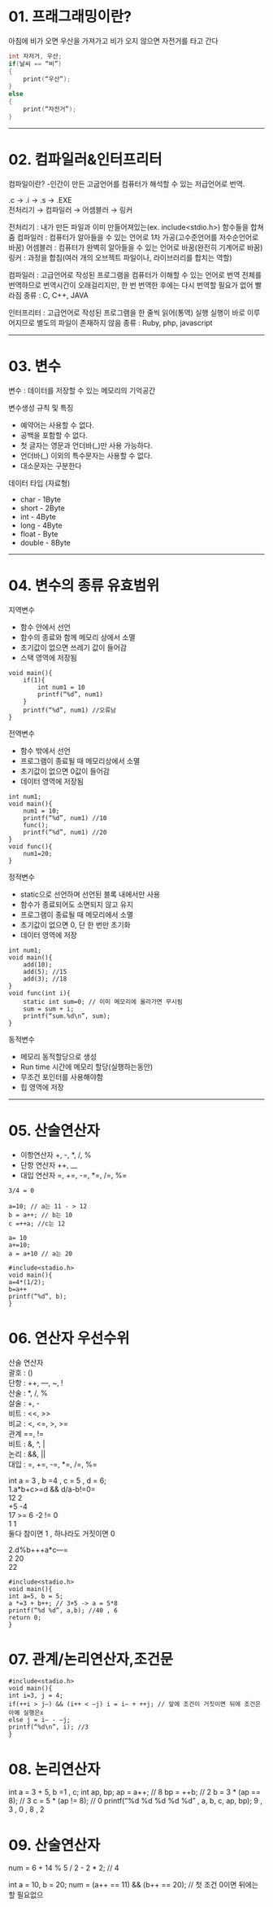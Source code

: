 # 01. 프래그래밍이란?

아침에 비가 오면 우산을 가져가고 비가 오지 않으면 자전거를 타고 간다

```c
int 자저거, 우산;
if(날씨 == “비”)
{
	print(“우산”);
}
else
{
	print(“자전거”);
}
```
---
# 02. 컴파일러&인터프리터

컴파일이란?
-인간이 만든 고굽언어를 컴퓨터가 해석할 수 있는 저급언어로 번역.

.c  ->  .i  ->  .s  ->  .EXE  
전처리기 → 컴파일러 → 어셈블러 → 링커  

전처리기 : 내가 만든 파일과 이미 만들어져있는(ex. include<stdio.h>) 함수들을 합쳐줌
컴파일러 : 컴퓨터가 알아들을 수 있는 언어로 1차 가공(고수준언어를 저수순언어로 바꿈)
어셈블러 : 컴퓨터가 완벽히 알아들을 수 있는 언어로 바꿈(완전히 기계어로 바꿈)
링커 : 과정을 합침(여러 개의 오브젝트 파일이나, 라이브러리를 합치는 역할)

컴파일러 : 고급언어로 작성된 프로그램을 컴퓨터가 이해할 수 있는 언어로 번역
전체를 번역하므로 번역시간이 오래걸리지만, 한 번 번역한 후에는 다시 번역할 필요가 없어 빨라짐
종류 : C, C++, JAVA

인터프리터 : 고급언어로 작성된 프로그램을 한 줄씩 읽어(통역) 실행
실행이 바로 이루어지므로 별도의 파일이 존재하지 않음
종류 : Ruby, php, javascript

---
# 03. 변수

변수 : 데이터를 저장할 수 있는 메모리의 기억공간

변수생성 규칙 및 특징
- 예약어는 사용할 수 없다.
- 공백을 포함할 수 없다.
- 첫 글자는 영문과 언더바(_)만 사용 가능하다.
- 언더바(_) 이외의 특수문자는 사용할 수 없다.
- 대소문자는 구분한다

데이터 타입 (자료형)
- char - 1Byte
- short - 2Byte
- int - 4Byte
- long - 4Byte
- float - Byte
- double - 8Byte
---
# 04. 변수의 종류 유효범위

지역변수
- 함수 안에서 선언
- 함수의 종료와 함께 메모리 상에서 소멸
- 초기값이 없으면 쓰레기 값이 들어감
- 스택 영역에 저장됨
```
void main(){
	if(1){
		int num1 = 10
		printf(“%d”, num1)
	}
	printf(“%d”, num1) //오류남
}
```
전역변수
- 함수 밖에서 선언
- 프로그램이 종료될 때 메모리상에서 소멸
- 초기값이 없으면 0값이 들어감
- 데이터 영역에 저장됨
```
int num1;
void main(){
	num1 = 10;
	printf(“%d”, num1) //10
	func();
	printf(“%d”, num1) //20
}
void func(){
	num1=20;
}
```
정적변수
- static으로 선언하며 선언된 블록 내에서만 사용
- 함수가 종료되어도 소면되지 않고 유지
- 프로그램이 종료될 때 메모리에서 소멸
- 초기값이 없으면 0, 단 한 번만 초기화
- 데이터 영역에 저장
```
int num1;
void main(){
	add(10); 
	add(5); //15
	add(3); //18
}
void func(int i){
	static int sum=0; // 이미 메모리에 올라가면 무시됨
	sum = sum + i;
	printf(“sum.%d\n”, sum);
}
```
동적변수
- 메모리 동적할당으로 생성
- Run time 시간에 메모리 할당(실행하는동안)
- 무조건 포인터를 사용해야함
- 힙 영역에 저장
---
# 05. 산술연산자

- 이항연산자 +, -, *, /, %
- 단항 연산자 ++, __
- 대입 연산자 =, +=, -=, *=, /=, %=

```
3/4 = 0
```
```
a=10; // a는 11 - > 12
b = a++; // b는 10
c =++a; //c는 12
```
```
a= 10
a+=10;
a = a+10 // a는 20
```
```
#include<stadio.h>
void main(){
a=4*(1/2); 
b=a++
printf(“%d”, b);
}
```

# 06. 연산자 우선수위
산술 연산자 <br>
괄호 : () <br>
단항 : ++, —, ~, ! <br>
산술 : *, /, % <br>
살술 : +, - <br>
비트 : <<, >> <br>
비교 : <, <=, >, >= <br>
관계 ==, != <br>
비트 : &, ^, | <br>
논리 : &&, || <br>
대입 : =, +=, -=, *=, /=, %= <br>

int a = 3 , b =4 , c = 5 , d = 6; <br>
1.a*b+c>=d && d/a-b!=0= <br>
12			2 <br>
	+5			-4 <br>
17 >= 6		-2 != 0 <br>
	1			1 <br>
둘다 참이면 1 , 하나라도 거짓이면 0 <br>

2.d%b+++a*c—= <br>
      2	   20 <br>
	    22 <br>
```
#include<stadio.h>
void main(){
int a=5, b = 5; 
a *=3 + b++; // 3+5 -> a = 5*8
printf(“%d %d”, a,b); //40 , 6
return 0;
}
```
# 07. 관계/논리연산자,조건문
```
#include<stadio.h>
void main(){
int i=3, j = 4; 
if(++i > j—) && (i++ < —j) i = i— + ++j; // 앞에 조건이 거짓이면 뒤에 조건은 아예 실행은x
else j = i— - —j;
printf(“%d\n”, i); //3
}
```
# 08. 논리연산자

int a = 3 + 5, b =1 , c;
int ap, bp;
ap = a++; // 8
bp = ++b; // 2
b = 3 * (ap == 8); // 3
c = 5 * (ap != 8);  // 0
printf(“%d %d %d %d %d” , a, b, c, ap, bp);
9 , 3 , 0 , 8 , 2

# 09. 산술연산자

num = 6 + 14 % 5 / 2 - 2 * 2; // 4

int a = 10, b = 20;
num = (a++ == 11) && (b++ == 20); // 첫 조건 0이면 뒤에는 할 필요없으

